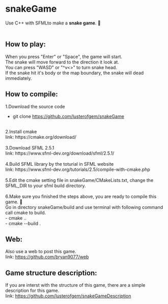 # snakeGame
Use C++ with SFMLto make a **snake game**. 🐍<br>
<br>

## How to play:
When you press "Enter" or "Space", the game will start.<br>
The snake will move forward to the direction it look at.<br>
You can press "WASD" or "^v<>" to turn snake head.<br>
If the snake hit it's body or the map boundary, the snake will dead immediately.<br>

## How to compile:
1.Download the source code<br>
- git clone https://github.com/lusterofgem/snakeGame<br>
<br>
2.Install cmake<br>
link: https://cmake.org/download/<br>
<br>
3.Download SFML 2.5.1<br>
link: https://www.sfml-dev.org/download/sfml/2.5.1/<br>
<br>
4.Build SFML library by the toturial in SFML website<br>
link: https://www.sfml-dev.org/tutorials/2.5/compile-with-cmake.php<br>
<br>
5.Edit the cmake setting file in snakeGame/CMakeLists.txt, change the SFML_DIR to your sfml build directory.<br>
<br>
6.Make sure you finished the steps above, you are ready to compile this game. 🤠<br>
Go in directory snakeGame/build and use terminal with following command call cmake to build.<br>
- cmake ..<br>
- cmake --build .<br>

## Web:
Also use a web to post this game.<br>
link: https://github.com/bryan9077/web<br>

## Game structure description:
If you are interst with the structure of this game, there are a simple description for this game.<br>
link: https://github.com/lusterofgem/snakeGameDescription<br>
